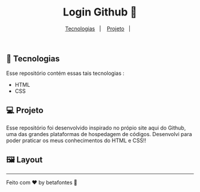 <h1 align="center">Login Github 📃</h1>

<p align="center">
  <a href="#-tecnologias">Tecnologias</a>&nbsp;&nbsp;&nbsp;|&nbsp;&nbsp;&nbsp;
  <a href="#-projeto">Projeto</a>&nbsp;&nbsp;&nbsp;|&nbsp;&nbsp;&nbsp;
</p>

<br>

## 🚀 Tecnologias

Esse repositório contém essas tais tecnologias :

- HTML
- CSS

## 💻 Projeto

Esse repositório foi desenvolvido inspirado no própio site aqui do Github, uma das grandes plataformas de hospedagem de códigos. Desenvolvi para poder praticar os meus conhecimentos do HTML e CSS!!

## 🖼️ Layout








<hr>

Feito com ♥ by betafontes :wave: 
